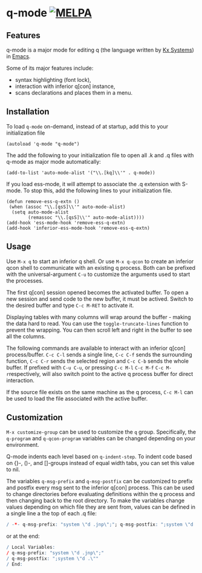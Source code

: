 # q-mode [![MELPA](https://melpa.org/packages/q-mode-badge.svg)](https://melpa.org/#/q-mode)

## Features

q-mode is a major mode for editing q (the language written
by [Kx Systems](http://www.kx.com))
in [Emacs](https://www.gnu.org/software/emacs/).

Some of its major features include:
- syntax highlighting (font lock),
- interaction with inferior q[con] instance,
- scans declarations and places them in a menu.

## Installation

To load `q-mode` on-demand, instead of at startup, add this to your
initialization file

```elisp
(autoload 'q-mode "q-mode")
```
The add the following to your initialization file to open all .k
and .q files with q-mode as major mode automatically:

```elisp
(add-to-list 'auto-mode-alist '("\\.[kq]\\'" . q-mode))
```

If you load ess-mode, it will attempt to associate the .q extension
with S-mode.  To stop this, add the following lines to your
initialization file.

```elisp
(defun remove-ess-q-extn ()
 (when (assoc "\\.[qsS]\\'" auto-mode-alist)
  (setq auto-mode-alist
        (remassoc "\\.[qsS]\\'" auto-mode-alist))))
(add-hook 'ess-mode-hook 'remove-ess-q-extn)
(add-hook 'inferior-ess-mode-hook 'remove-ess-q-extn)
```

## Usage

Use `M-x q` to start an inferior q shell. Or use `M-x q-qcon` to
create an inferior qcon shell to communicate with an existing q
process.  Both can be prefixed with the universal-argument `C-u` to
customize the arguments used to start the processes.

The first q[con] session opened becomes the activated buffer.
To open a new session and send code to the new buffer, it must be
actived.  Switch to the desired buffer and type `C-c M-RET` to
activate it.

Displaying tables with many columns will wrap around the buffer -
making the data hard to read.  You can use the `toggle-truncate-lines`
function to prevent the wrapping.  You can then scroll left and right
in the buffer to see all the columns.

The following commands are available to interact with an inferior
q[con] process/buffer. `C-c C-l` sends a single line, `C-c C-f`
sends the surrounding function, `C-c C-r` sends the selected region
and `C-c C-b` sends the whole buffer. If prefixed with `C-u C-u`, 
or pressing `C-c M-l` `C-c M-f` `C-c M-r`respectively, will also 
switch point to the active q process buffer for direct interaction. 

If the source file exists on the same machine as the q process, 
`C-c M-l` can be used to load the file associated with the active 
buffer.

## Customization

`M-x customize-group` can be used to customize the `q` group.
Specifically, the `q-program` and `q-qcon-program` variables can be
changed depending on your environment.

Q-mode indents each level based on `q-indent-step`.  To indent code
based on {}-, ()-, and []-groups instead of equal width tabs, you
can set this value to nil.

The variables `q-msg-prefix` and `q-msg-postfix` can be customized
to prefix and postfix every msg sent to the inferior q[con]
process. This can be used to change directories before evaluating
definitions within the q process and then changing back to the root
directory. To make the variables change values depending on which
file they are sent from, values can be defined in a single line a
the top of each .q file:

```q
/ -*- q-msg-prefix: "system \"d .jnp\";"; q-msg-postfix: ";system \"d .\"";-*-
```

or at the end:

```q
/ Local Variables:
/ q-msg-prefix: "system \"d .jnp\";"
/ q-msg-postfix: ";system \"d .\""
/ End:
```
